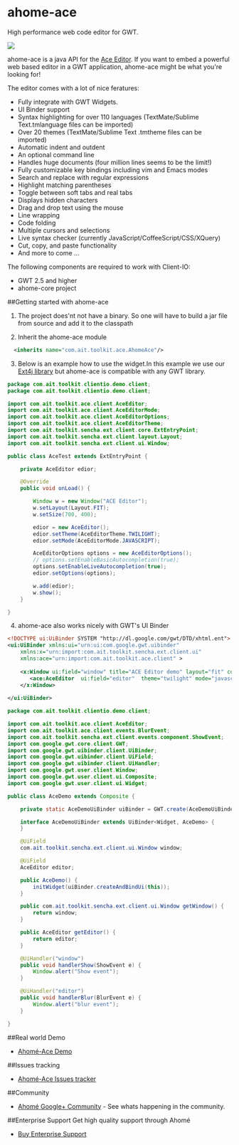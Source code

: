ahome-ace
=========

High performance  web code editor for GWT.


![](http://opensource.ahome-it.com/imgs/ace.png)


ahome-ace is a java API  for the [Ace Editor](http://ace.c9.io/).
If you want to embed a powerful web based  editor in a GWT application, ahome-ace might be  what you're looking for!


The editor comes with a lot of nice feratures:

* Fully integrate with GWT Widgets.
* UI Binder support
* Syntax highlighting for over 110 languages (TextMate/Sublime Text.tmlanguage files can be imported)
* Over 20 themes (TextMate/Sublime Text .tmtheme files can be imported)
* Automatic indent and outdent
* An optional command line
* Handles huge documents (four million lines seems to be the limit!)
* Fully customizable key bindings including vim and Emacs modes
* Search and replace with regular expressions
* Highlight matching parentheses
* Toggle between soft tabs and real tabs
* Displays hidden characters
* Drag and drop text using the mouse
* Line wrapping
* Code folding
* Multiple cursors and selections
* Live syntax checker (currently JavaScript/CoffeeScript/CSS/XQuery)
* Cut, copy, and paste functionality
*  And more to come ...



The following components are required to work with Client-IO:

* GWT 2.5 and higher
* ahome-core project
 

##Getting started with ahome-ace
1) The project does'nt not have a binary. So one will have to build a jar file from source and add it to the classpath


2) Inherit the ahome-ace module

```xml
  <inherits name="com.ait.toolkit.ace.AhomeAce"/>
```

3) Below is an example how to use the widget.In this example we use our [Ext4j library](https://github.com/ahome-it/ahome-client-io/issues) but ahome-ace is compatible with any GWT library.


```java
package com.ait.toolkit.clientio.demo.client;
package com.ait.toolkit.clientio.demo.client;

import com.ait.toolkit.ace.client.AceEditor;
import com.ait.toolkit.ace.client.AceEditorMode;
import com.ait.toolkit.ace.client.AceEditorOptions;
import com.ait.toolkit.ace.client.AceEditorTheme;
import com.ait.toolkit.sencha.ext.client.core.ExtEntryPoint;
import com.ait.toolkit.sencha.ext.client.layout.Layout;
import com.ait.toolkit.sencha.ext.client.ui.Window;

public class AceTest extends ExtEntryPoint {

	private AceEditor edior;

	@Override
	public void onLoad() {

		Window w = new Window("ACE Editor");
		w.setLayout(Layout.FIT);
		w.setSize(700, 400);

		edior = new AceEditor();
		edior.setTheme(AceEditorTheme.TWILIGHT);
		edior.setMode(AceEditorMode.JAVASCRIPT);

		AceEditorOptions options = new AceEditorOptions();
		// options.setEnableBasicAutocompletion(true);
		options.setEnableLiveAutocompletion(true);
		edior.setOptions(options);

		w.add(edior);
		w.show();
	}

}
```

4) ahome-ace also works nicely with GWT's UI Binder
```xml
<!DOCTYPE ui:UiBinder SYSTEM "http://dl.google.com/gwt/DTD/xhtml.ent">
<ui:UiBinder xmlns:ui="urn:ui:com.google.gwt.uibinder"
	xmlns:x="urn:import:com.ait.toolkit.sencha.ext.client.ui"
	xmlns:ace="urn:import:com.ait.toolkit.ace.client" >
	
	<x:Window ui:field="window" title="ACE Editor demo" layout="fit" componentHeight="400" componentWidth="700">
	   <ace:AceEditor  ui:field="editor"  theme="twilight" mode="javascript" />
	</x:Window>
	
</ui:UiBinder> 
```

```java
package com.ait.toolkit.clientio.demo.client;

import com.ait.toolkit.ace.client.AceEditor;
import com.ait.toolkit.ace.client.events.BlurEvent;
import com.ait.toolkit.sencha.ext.client.events.component.ShowEvent;
import com.google.gwt.core.client.GWT;
import com.google.gwt.uibinder.client.UiBinder;
import com.google.gwt.uibinder.client.UiField;
import com.google.gwt.uibinder.client.UiHandler;
import com.google.gwt.user.client.Window;
import com.google.gwt.user.client.ui.Composite;
import com.google.gwt.user.client.ui.Widget;

public class AceDemo extends Composite {

	private static AceDemoUiBinder uiBinder = GWT.create(AceDemoUiBinder.class);

	interface AceDemoUiBinder extends UiBinder<Widget, AceDemo> {
	}

	@UiField
	com.ait.toolkit.sencha.ext.client.ui.Window window;

	@UiField
	AceEditor editor;

	public AceDemo() {
		initWidget(uiBinder.createAndBindUi(this));
	}

	public com.ait.toolkit.sencha.ext.client.ui.Window getWindow() {
		return window;
	}

	public AceEditor getEditor() {
		return editor;
	}

	@UiHandler("window")
	public void handlerShow(ShowEvent e) {
		Window.alert("Show event");
	}

	@UiHandler("editor")
	public void handlerBlur(BlurEvent e) {
		Window.alert("blur event");
	}

}
```

##Real world Demo
* [Ahomé-Ace Demo](http://ahome-it.github.io/ahome-client-io/)

##Issues tracking
* [Ahomé-Ace  Issues tracker](https://github.com/ahome-it/ahome-ace/issues)

##Community
* [Ahomé Google+ Community](https://plus.google.com/u/0/communities/106380618381566688303) - See whats happening in the community.


##Enterprise Support
Get high quality support through Ahomé
* <a href="http://opensource.ahome-it.com/pricing/">Buy Enterprise Support</a>


  





